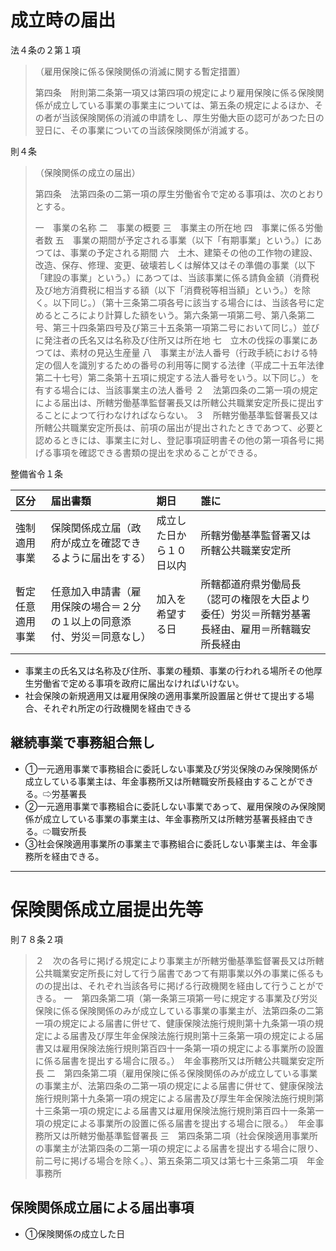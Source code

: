 # 成立時の届出
法４条の２第１項
> （雇用保険に係る保険関係の消滅に関する暫定措置）<p>
> 第四条　附則第二条第一項又は第四項の規定により雇用保険に係る保険関係が成立している事業の事業主については、第五条の規定によるほか、その者が当該保険関係の消滅の申請をし、厚生労働大臣の認可があつた日の翌日に、その事業についての当該保険関係が消滅する。

則４条
> （保険関係の成立の届出）<p>
> 第四条　法第四条の二第一項の厚生労働省令で定める事項は、次のとおりとする。<p>
> 一　事業の名称
> 二　事業の概要
> 三　事業主の所在地
> 四　事業に係る労働者数
> 五　事業の期間が予定される事業（以下「有期事業」という。）にあつては、事業の予定される期間
> 六　土木、建築その他の工作物の建設、改造、保存、修理、変更、破壊若しくは解体又はその準備の事業（以下「建設の事業」という。）にあつては、当該事業に係る請負金額（消費税及び地方消費税に相当する額（以下「消費税等相当額」という。）を除く。以下同じ。）（第十三条第二項各号に該当する場合には、当該各号に定めるところにより計算した額をいう。第六条第一項第二号、第八条第二号、第三十四条第四号及び第三十五条第一項第二号において同じ。）並びに発注者の氏名又は名称及び住所又は所在地
> 七　立木の伐採の事業にあつては、素材の見込生産量
> 八　事業主が法人番号（行政手続における特定の個人を識別するための番号の利用等に関する法律（平成二十五年法律第二十七号）第二条第十五項に規定する法人番号をいう。以下同じ。）を有する場合には、当該事業主の法人番号
> ２　法第四条の二第一項の規定による届出は、所轄労働基準監督署長又は所轄公共職業安定所長に提出することによつて行わなければならない。
> ３　所轄労働基準監督署長又は所轄公共職業安定所長は、前項の届出が提出されたときであつて、必要と認めるときには、事業主に対し、登記事項証明書その他の第一項各号に掲げる事項を確認できる書類の提出を求めることができる。


整備省令１条

|区分|届出書類|期日|誰に|
|:--|:--|:--|:--|
|強制適用事業|保険関係成立届（政府が成立を確認できるように届出をする）|成立した日から１０日以内|所轄労働基準監督署又は所轄公共職業安定所|
|暫定任意適用事業|任意加入申請書（雇用保険の場合＝２分の１以上の同意添付、労災＝同意なし）|加入を希望する日|所轄都道府県労働局長（認可の権限を大臣より委任）労災＝所轄労基署長経由、雇用＝所轄職安所長経由|
  
- 事業主の氏名又は名称及び住所、事業の種類、事業の行われる場所その他厚生労働省で定める事項を政府に届出なければいけない。
- 社会保険の新規適用又は雇用保険の適用事業所設置届と併せて提出する場合、それぞれ所定の行政機関を経由できる
  
## 継続事業で事務組合無し
- ①一元適用事業で事務組合に委託しない事業及び労災保険のみ保険関係が成立している事業主は、年金事務所又は所轄職安所長経由することができる。⇨労基署長
- ②一元適用事業で事務組合に委託しない事業であって、雇用保険のみ保険関係が成立している事業の事業主は、年金事務所又は所轄労基署長経由できる。⇨職安所長
- ③社会保険適用事業所の事業主で事務組合に委託しない事業主は、年金事務所を経由できる。
  
---
# 保険関係成立届提出先等
則７８条２項
> ２　次の各号に掲げる規定により事業主が所轄労働基準監督署長又は所轄公共職業安定所長に対して行う届書であつて有期事業以外の事業に係るものの提出は、それぞれ当該各号に掲げる行政機関を経由して行うことができる。
> 一　第四条第二項（第一条第三項第一号に規定する事業及び労災保険に係る保険関係のみが成立している事業の事業主が、法第四条の二第一項の規定による届書に併せて、健康保険法施行規則第十九条第一項の規定による届書及び厚生年金保険法施行規則第十三条第一項の規定による届書又は雇用保険法施行規則第百四十一条第一項の規定による事業所の設置に係る届書を提出する場合に限る。）　年金事務所又は所轄公共職業安定所長
> 二　第四条第二項（雇用保険に係る保険関係のみが成立している事業の事業主が、法第四条の二第一項の規定による届書に併せて、健康保険法施行規則第十九条第一項の規定による届書及び厚生年金保険法施行規則第十三条第一項の規定による届書又は雇用保険法施行規則第百四十一条第一項の規定による事業所の設置に係る届書を提出する場合に限る。）　年金事務所又は所轄労働基準監督署長
> 三　第四条第二項（社会保険適用事業所の事業主が法第四条の二第一項の規定による届書を提出する場合に限り、前二号に掲げる場合を除く。）、第五条第二項又は第七十三条第二項　年金事務所

## 保険関係成立届による届出事項
- ①保険関係の成立した日
  
  
  
